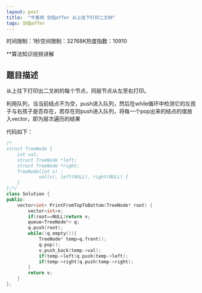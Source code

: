 ```yaml
---
layout: post
title:  "牛客网 剑指offer 从上往下打印二叉树"
tags: 剑指offer
---
```

时间限制：1秒空间限制：32768K热度指数：10910

**算法知识视频讲解

## 题目描述

从上往下打印出二叉树的每个节点，同层节点从左至右打印。



利用队列，当当前结点不为空，push进入队列，然后在while循环中检测它的左孩子与右孩子是否存在，若存在则push进入队列，将每一个pop出来的结点的值放入vector，即为层次遍历的结果

代码如下：

```c++
/*
struct TreeNode {
	int val;
	struct TreeNode *left;
	struct TreeNode *right;
	TreeNode(int x) :
			val(x), left(NULL), right(NULL) {
	}
};*/
class Solution {
public:
    vector<int> PrintFromTopToBottom(TreeNode* root) {
        vector<int>v;
        if(root==NULL)return v;        
		queue<TreeNode*> q;
        q.push(root);
        while(!q.empty()){
            TreeNode* temp=q.front();
            q.pop();
            v.push_back(temp->val);
            if(temp->left)q.push(temp->left);
            if(temp->right)q.push(temp->right);
        }
        return v;   
    }
};
```

